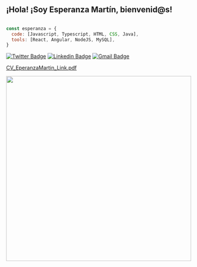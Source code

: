 <h2> ¡Hola! ¡Soy Esperanza Martín, bienvenid@s! </h2>


```js

const esperanza = {
  code: [Javascript, Typescript, HTML, CSS, Java],
  tools: [React, Angular, NodeJS, MySQL],
}

```


[![Twitter Badge](https://img.shields.io/badge/-@hopyropy-1ca0f1?style=flat-square&labelColor=1ca0f1&logo=twitter&logoColor=white&link=https://twitter.com/hopyropy)](https://twitter.com/hopyropy) 
[![Linkedin Badge](https://img.shields.io/badge/-EsperanzaMartin-blue?style=flat-square&logo=Linkedin&logoColor=white&link=https://linkedin.com/in/esperanza-martín-martínez/)](https://linkedin.com/in/esperanza-martín-martínez/)
[![Gmail Badge](https://img.shields.io/badge/-esperanzamartin1982@gmail.com-c14438?style=flat-square&logo=Gmail&logoColor=white&link=?mailto:esperanzamartin1982@gmail.com)](mailto:esperanzamartin1982@gmail.com?subject=[GitHub]%20Source%20Han%20Sans)



[CV_EperanzaMartin_Link.pdf](https://github.com/EspePop/espepop/files/6710189/CV_EperanzaMartin_Link.pdf)

<img width="500px" src="https://user-images.githubusercontent.com/75271403/123285821-aedde180-d50d-11eb-8201-21f9d8a850ce.png">
